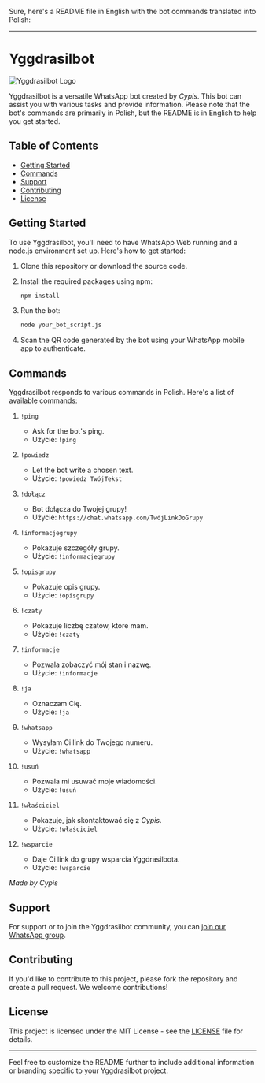 Sure, here's a README file in English with the bot commands translated into Polish:

---

# Yggdrasilbot

![Yggdrasilbot Logo]([link_to_your_logo_here](https://th.bing.com/th/id/R.349d2a3d12797b262fedf9214a8006dc?rik=arp5B2PAxvlhBg&pid=ImgRaw&r=0))

Yggdrasilbot is a versatile WhatsApp bot created by _Cypis_. This bot can assist you with various tasks and provide information. Please note that the bot's commands are primarily in Polish, but the README is in English to help you get started.

## Table of Contents

- [Getting Started](#getting-started)
- [Commands](#commands)
- [Support](#support)
- [Contributing](#contributing)
- [License](#license)

## Getting Started

To use Yggdrasilbot, you'll need to have WhatsApp Web running and a node.js environment set up. Here's how to get started:

1. Clone this repository or download the source code.

2. Install the required packages using npm:

   ```bash
   npm install
   ```

3. Run the bot:

   ```bash
   node your_bot_script.js
   ```

4. Scan the QR code generated by the bot using your WhatsApp mobile app to authenticate.

## Commands

Yggdrasilbot responds to various commands in Polish. Here's a list of available commands:

1. `!ping`
   - Ask for the bot's ping.
   - Użycie: `!ping`

2. `!powiedz`
   - Let the bot write a chosen text.
   - Użycie: `!powiedz TwójTekst`

3. `!dołącz`
   - Bot dołącza do Twojej grupy!
   - Użycie: `https://chat.whatsapp.com/TwójLinkDoGrupy`

4. `!informacjegrupy`
   - Pokazuje szczegóły grupy.
   - Użycie: `!informacjegrupy`

5. `!opisgrupy`
   - Pokazuje opis grupy.
   - Użycie: `!opisgrupy`

6. `!czaty`
   - Pokazuje liczbę czatów, które mam.
   - Użycie: `!czaty`

7. `!informacje`
   - Pozwala zobaczyć mój stan i nazwę.
   - Użycie: `!informacje`

8. `!ja`
   - Oznaczam Cię.
   - Użycie: `!ja`

9. `!whatsapp`
   - Wysyłam Ci link do Twojego numeru.
   - Użycie: `!whatsapp`

10. `!usuń`
    - Pozwala mi usuwać moje wiadomości.
    - Użycie: `!usuń`

11. `!właściciel`
    - Pokazuje, jak skontaktować się z _Cypis_.
    - Użycie: `!właściciel`

12. `!wsparcie`
    - Daje Ci link do grupy wsparcia Yggdrasilbota.
    - Użycie: `!wsparcie`

_Made by Cypis_

## Support

For support or to join the Yggdrasilbot community, you can [join our WhatsApp group](https://chat.whatsapp.com/KSejce3I2s3AGgpG2R7Uu8).

## Contributing

If you'd like to contribute to this project, please fork the repository and create a pull request. We welcome contributions!

## License

This project is licensed under the MIT License - see the [LICENSE](LICENSE) file for details.

---

Feel free to customize the README further to include additional information or branding specific to your Yggdrasilbot project.
